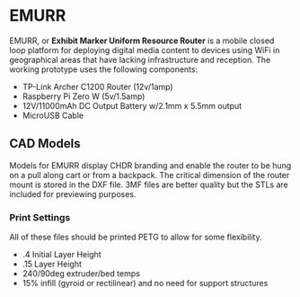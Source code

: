 # EMURR
EMURR, or **Exhibit Marker Uniform Resource Router** is a mobile closed loop platform for deploying digital media content to devices using WiFi in geographical areas that have lacking infrastructure and reception. The working prototype uses the following components:
- TP-Link Archer C1200 Router (12v/1amp)
- Raspberry Pi Zero W (5v/1.5amp)
- 12V/11000mAh DC Output Battery w/2.1mm x 5.5mm output
- MicroUSB Cable


## CAD Models
Models for EMURR display CHDR branding and enable the router to be hung on a pull along cart or from a backpack. The critical dimension of the router mount is stored in the DXF file. 3MF files are better quality but the STLs are included for previewing purposes. 

### Print Settings
All of these files should be printed PETG to allow for some flexibility. 
- .4 Initial Layer Height
- .15 Layer Height
- 240/90deg extruder/bed temps
- 15% infill (gyroid or rectilinear) and no need for support structures
